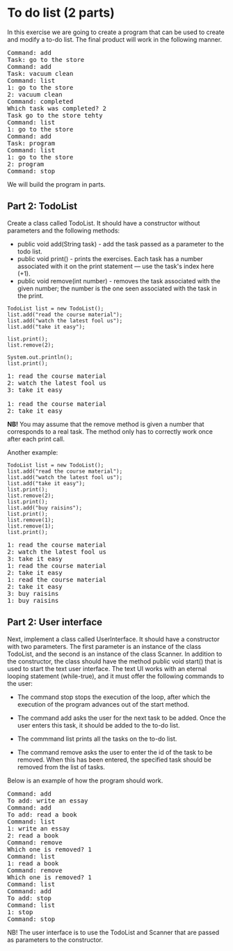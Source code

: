 # To do list (2 parts)
In this exercise we are going to create a program that can be used to create and modify a to-do list. The final product will work in the following manner.

<pre>
Command: add
Task: go to the store
Command: add
Task: vacuum clean
Command: list
1: go to the store
2: vacuum clean
Command: completed
Which task was completed? 2
Task go to the store tehty
Command: list
1: go to the store
Command: add
Task: program
Command: list
1: go to the store
2: program
Command: stop
</pre>

We will build the program in parts.

## Part 2: TodoList
Create a class called TodoList. It should have a constructor without parameters and the following methods:

- public void add(String task) - add the task passed as a parameter to the todo list.
- public void print() - prints the exercises. Each task has a number associated with it on the print statement — use 
  the task's index here (+1).
- public void remove(int number) - removes the task associated with the given number; the number is the one seen 
  associated with the task in the print.

```
TodoList list = new TodoList();
list.add("read the course material");
list.add("watch the latest fool us");
list.add("take it easy");

list.print();
list.remove(2);

System.out.println();
list.print();
```

<pre>
1: read the course material
2: watch the latest fool us
3: take it easy

1: read the course material
2: take it easy
</pre>

__NB!__ You may assume that the remove method is given a number that corresponds to a real task. The method only has 
to correctly work once after each print call.

Another example:
```
TodoList list = new TodoList();
list.add("read the course material");
list.add("watch the latest fool us");
list.add("take it easy");
list.print();
list.remove(2);
list.print();
list.add("buy raisins");
list.print();
list.remove(1);
list.remove(1);
list.print();
```

<pre>
1: read the course material
2: watch the latest fool us
3: take it easy
1: read the course material
2: take it easy
1: read the course material
2: take it easy
3: buy raisins
1: buy raisins
</pre>

## Part 2: User interface
Next, implement a class called UserInterface. It should have a constructor with two parameters. The first parameter is an instance of the class TodoList, and the second is an instance of the class Scanner. In addition to the constructor, the class should have the method public void start() that is used to start the text user interface. The text UI works with an eternal looping statement (while-true), and it must offer the following commands to the user:

- The command stop stops the execution of the loop, after which the execution of the program advances out of the 
start method.

- The command add asks the user for the next task to be added. Once the user enters this task, it should be added to 
the to-do list.

- The commmand list prints all the tasks on the to-do list.

- The command remove asks the user to enter the id of the task to be removed. When this has been entered, the 
specified task should be removed from the list of tasks.

Below is an example of how the program should work.

<pre>
Command: add
To add: write an essay
Command: add
To add: read a book
Command: list
1: write an essay
2: read a book
Command: remove
Which one is removed? 1
Command: list
1: read a book
Command: remove
Which one is removed? 1
Command: list
Command: add
To add: stop
Command: list
1: stop
Command: stop
</pre>

NB! The user interface is to use the TodoList and Scanner that are passed as parameters to the constructor.